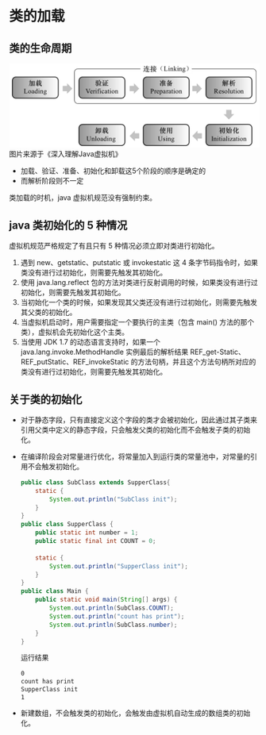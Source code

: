 # 类的加载

## 类的生命周期
![类的生命周期](../image/class_life.jpg)
图片来源于《深入理解Java虚拟机》

- 加载、验证、准备、初始化和卸载这5个阶段的顺序是确定的
- 而解析阶段则不一定

类加载的时机，java 虚拟机规范没有强制约束。

## java 类初始化的 5 种情况

虚拟机规范严格规定了有且只有 5 种情况必须立即对类进行初始化。

1. 遇到 new、getstatic、putstatic 或 invokestatic 这 4 条字节码指令时，如果类没有进行过初始化，则需要先触发其初始化。
2. 使用 java.lang.reflect 包的方法对类进行反射调用的时候，如果类没有进行过初始化，则需要先触发其初始化。
3. 当初始化一个类的时候，如果发现其父类还没有进行过初始化，则需要先触发其父类的初始化。
4. 当虚拟机启动时，用户需要指定一个要执行的主类（包含 main() 方法的那个类），虚拟机会先初始化这个主类。
5. 当使用 JDK 1.7 的动态语言支持时，如果一个 java.lang.invoke.MethodHandle 实例最后的解析结果 REF_get-Static、REF_putStatic、REF_invokeStatic 的方法句柄，并且这个方法句柄所对应的类没有进行过初始化，则需要先触发其初始化。

## 关于类的初始化

- 对于静态字段，只有直接定义这个字段的类才会被初始化，因此通过其子类来引用父类中定义的静态字段，只会触发父类的初始化而不会触发子类的初始化。
- 在编译阶段会对常量进行优化，将常量加入到运行类的常量池中，对常量的引用不会触发初始化。
  ```java
  public class SubClass extends SupperClass{
      static {
          System.out.println("SubClass init");
      }
  }
  public class SupperClass {
      public static int number = 1;
      public static final int COUNT = 0;

      static {
          System.out.println("SupperClass init");
      }
  }
  public class Main {
      public static void main(String[] args) {
          System.out.println(SubClass.COUNT);
          System.out.println("count has print");
          System.out.println(SubClass.number);
      }
  }
  ```

  运行结果
  ```
  0
  count has print
  SupperClass init
  1
  ```

- 新建数组，不会触发类的初始化，会触发由虚拟机自动生成的数组类的初始化。
